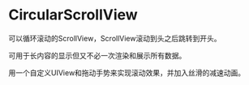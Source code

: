 #  CircularScrollView


可以循环滚动的ScrollView，ScrollView滚动到头之后跳转到开头。

可用于长内容的显示但又不必一次渲染和展示所有数据。

用一个自定义UIView和拖动手势来实现滚动效果，并加入丝滑的减速动画。